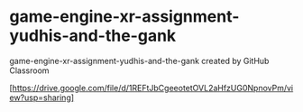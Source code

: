 # game-engine-xr-assignment-yudhis-and-the-gank
game-engine-xr-assignment-yudhis-and-the-gank created by GitHub Classroom

[https://drive.google.com/file/d/1REFtJbCgeeotetOVL2aHfzUG0NpnovPm/view?usp=sharing]
